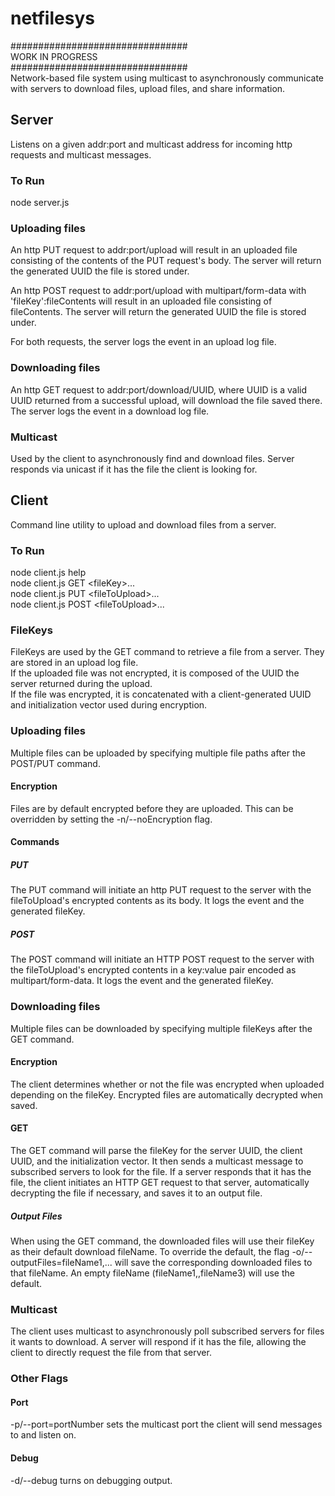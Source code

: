 # netfilesys
################################\
WORK IN PROGRESS\
################################\
Network-based file system using multicast to asynchronously communicate with servers to download files, upload files, and share information.
## Server
Listens on a given addr:port and multicast address for incoming http requests and multicast messages.

### To Run
node server.js
### Uploading files
An http PUT request to addr:port/upload will result in an uploaded file consisting of the contents of the PUT request's body. The server will return the generated UUID the file is stored under.

An http POST request to addr:port/upload with multipart/form-data with 'fileKey':fileContents will result in an uploaded file consisting of fileContents. The server will return the generated UUID the file is stored under.

For both requests, the server logs the event in an upload log file.
### Downloading files
An http GET request to addr:port/download/UUID, where UUID is a valid UUID returned from a successful upload, will download the file saved there. The server logs the event in a download log file.
### Multicast
Used by the client to asynchronously find and download files. Server responds via unicast if it has the file the client is looking for. 
## Client
Command line utility to upload and download files from a server.
### To Run
node client.js help\
node client.js GET \<fileKey>...\
node client.js PUT \<fileToUpload>...\
node client.js POST \<fileToUpload>...
### FileKeys
FileKeys are used by the GET command to retrieve a file from a server. They are stored in an upload log file.\
If the uploaded file was not encrypted, it is composed of the UUID the server returned during the upload.\
If the file was encrypted, it is concatenated with a client-generated UUID and initialization vector used during encryption.
### Uploading files
Multiple files can be uploaded by specifying multiple file paths after the POST/PUT command.
#### Encryption
Files are by default encrypted before they are uploaded. This can be overridden by setting the -n/--noEncryption flag.
#### Commands
##### PUT
The PUT command will initiate an http PUT request to the server with the fileToUpload's encrypted contents as its body. It logs the event and the generated fileKey.
##### POST
The POST command will initiate an HTTP POST request to the server with the fileToUpload's encrypted contents in a key:value pair encoded as multipart/form-data. It logs the event and the generated fileKey.
### Downloading files
Multiple files can be downloaded by specifying multiple fileKeys after the GET command.
#### Encryption
The client determines whether or not the file was encrypted when uploaded depending on the fileKey. Encrypted files are automatically decrypted when saved.
#### GET
The GET command will parse the fileKey for the server UUID, the client UUID, and the initialization vector. It then sends a multicast message to subscribed servers to look for the file. If a server responds that it has the file, the client initiates an HTTP GET request to that server, automatically decrypting the file if necessary, and saves it to an output file.
##### Output Files
When using the GET command, the downloaded files will use their fileKey as their default download fileName. To override the default, the flag -o/--outputFiles=fileName1,... will save the corresponding downloaded files to that fileName. An empty fileName (fileName1,,fileName3) will use the default.
### Multicast
The client uses multicast to asynchronously poll subscribed servers for files it wants to download. A server will respond if it has the file, allowing the client to directly request the file from that server.
### Other Flags
#### Port
-p/--port=portNumber sets the multicast port the client will send messages to and listen on.
#### Debug
-d/--debug turns on debugging output.